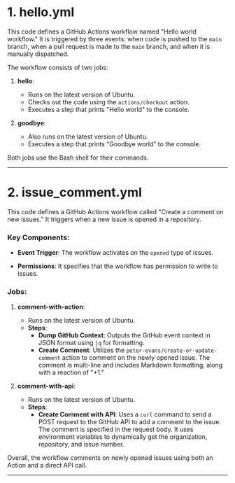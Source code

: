 # 1. hello.yml

This code defines a GitHub Actions workflow named "Hello world workflow." It is triggered by three events: when code is pushed to the `main` branch, when a pull request is made to the `main` branch, and when it is manually dispatched.

The workflow consists of two jobs:

1. **hello**: 
   - Runs on the latest version of Ubuntu.
   - Checks out the code using the `actions/checkout` action.
   - Executes a step that prints "Hello world" to the console.

2. **goodbye**: 
   - Also runs on the latest version of Ubuntu.
   - Executes a step that prints "Goodbye world" to the console.

Both jobs use the Bash shell for their commands.

---

# 2. issue_comment.yml

This code defines a GitHub Actions workflow called "Create a comment on new issues." It triggers when a new issue is opened in a repository.

### Key Components:

- **Event Trigger**: The workflow activates on the `opened` type of issues.

- **Permissions**: It specifies that the workflow has permission to write to issues.

### Jobs:

1. **comment-with-action**:
   - Runs on the latest version of Ubuntu.
   - **Steps**:
     - **Dump GitHub Context**: Outputs the GitHub event context in JSON format using `jq` for formatting.
     - **Create Comment**: Utilizes the `peter-evans/create-or-update-comment` action to comment on the newly opened issue. The comment is multi-line and includes Markdown formatting, along with a reaction of "+1."

2. **comment-with-api**:
   - Runs on the latest version of Ubuntu.
   - **Steps**:
     - **Create Comment with API**: Uses a `curl` command to send a POST request to the GitHub API to add a comment to the issue. The comment is specified in the request body. It uses environment variables to dynamically get the organization, repository, and issue number.

Overall, the workflow comments on newly opened issues using both an Action and a direct API call.

---


